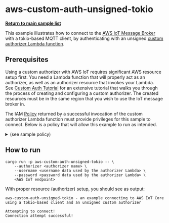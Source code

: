 # aws-custom-auth-unsigned-tokio

[**Return to main sample list**](../README.md)

This example illustrates how to connect to the
[AWS IoT Message Broker](https://docs.aws.amazon.com/iot/latest/developerguide/iot-message-broker.html)
with a tokio-based MQTT client, by authenticating with an unsigned 
[custom authorizer Lambda function](https://docs.aws.amazon.com/iot/latest/developerguide/custom-auth-tutorial.html).

## Prerequisites

Using a custom authorizer with AWS IoT requires significant AWS resource setup first.  You need a Lambda function that will properly
act as an authorizer, as well as an authorizer resource that invokes your Lambda.  
See [Custom Auth Tutorial](https://docs.aws.amazon.com/iot/latest/developerguide/custom-auth-tutorial.html) for
an extensive tutorial that walks you through the process of creating and configuring a custom authorizer.  The created
resources must be in the same region that you wish to use the IoT message broker in.

The IAM [Policy](https://docs.aws.amazon.com/iot/latest/developerguide/iot-policies.html) returned by a successful invocation of the custom authorizer Lambda function must provide 
privileges for this sample to connect. Below is a policy that will allow this example to run as intended.

<details>
<summary>(see sample policy)</summary>
<pre>
{
  "Version": "2012-10-17",
  "Statement": [
    {
      "Effect": "Allow",
      "Action": [
        "iot:Connect"
      ],
      "Resource": [
        "arn:aws:iot:<b>region</b>:<b>account</b>:client/*"
      ]
    }
  ]
}
</pre>

Replace the following with the data from your AWS account:
* `<region>`: The AWS IoT Core region you wish to use with this sample. For example `us-east-1`.
* `<account>`: Your AWS account ID. This is the set of numbers in the top right next to your AWS account name when using the AWS IoT Core website.

</details>

## How to run

```
cargo run -p aws-custom-auth-unsigned-tokio -- \
    --authorizer <authorizer name> \
    --username <username data used by the authorizer Lambda> \
    --password <password data used by the authorizer Lambda> \
    <AWS IoT endpoint>
```

With proper resource (authorizer) setup, you should see as output:

```
aws-custom-auth-unsigned-tokio - an example connecting to AWS IoT Core using a tokio-based client and an unsigned custom authorizer

Attempting to connect!
Connection attempt successful!
```
